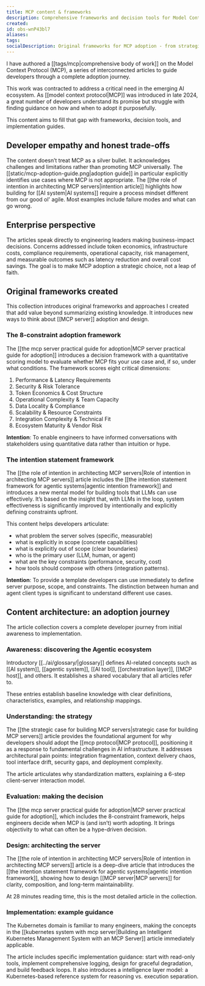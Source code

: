 ```yaml
---
title: MCP content & frameworks
description: Comprehensive frameworks and decision tools for Model Context Protocol (MCP) adoption, including an 8-constraint evaluation model and intention statement framework for building effective AI systems.
created:
id: obs-wnP43bl7
aliases:
tags:
socialDescription: Original frameworks for MCP adoption - from strategic evaluation to server design. Includes quantitative decision tools and implementation guides for engineering leaders building AI systems.
---
```


I have authored a [[tags/mcp|comprehensive body of work]] on the Model Context Protocol (MCP), a series of interconnected articles to guide developers through a complete adoption journey.

This work was contracted to address a critical need in the emerging AI ecosystem. As [[model context protocol|MCP]] was introduced in late 2024, a great number of developers understand its promise but struggle with finding guidance on how and when to adopt it purposefully.

This content aims to fill that gap with frameworks, decision tools, and implementation guides.

## Developer empathy and honest trade-offs

The content doesn’t treat MCP as a silver bullet. It acknowledges challenges and limitations rather than promoting MCP universally. The [[static/mcp-adoption-guide.png|adoption guide]] in particular explicitly identifies use cases where MCP is not appropriate. The [[the role of intention in architecting MCP servers|intention article]] highlights how building for [[AI system|AI systems]] require a process mindset different from our good ol' agile. Most examples include failure modes and what can go wrong.

## Enterprise perspective

The articles speak directly to engineering leaders making business-impact decisions. Concerns addressed include token economics, infrastructure costs, compliance requirements, operational capacity, risk management, and measurable outcomes such as latency reduction and overall cost savings. The goal is to make MCP adoption a strategic choice, not a leap of faith.

## Original frameworks created

This collection introduces original frameworks and approaches I created that add value beyond summarizing existing knowledge. It introduces new ways to think about [[MCP server]] adoption and design.

### The 8-constraint adoption framework

The [[the mcp server practical guide for adoption|MCP server practical guide for adoption]] introduces a decision framework with a quantitative scoring model to evaluate whether MCP fits your use case and, if so, under what conditions. The framework scores eight critical dimensions:

1. Performance & Latency Requirements
2. Security & Risk Tolerance
3. Token Economics & Cost Structure
4. Operational Complexity & Team Capacity
5. Data Locality & Compliance
6. Scalability & Resource Constraints
7. Integration Complexity & Technical Fit
8. Ecosystem Maturity & Vendor Risk

**Intention**: To enable engineers to have informed conversations with stakeholders using quantitative data rather than intuition or hype.

### The intention statement framework

The [[the role of intention in architecting MCP servers|Role of intention in architecting MCP servers]] article includes the [[the intention statement framework for agentic systems|agentic intention framework]] and introduces a new mental model for building tools that LLMs can use effectively. It’s based on the insight that, with LLMs in the loop, system effectiveness is significantly improved by intentionally and explicitly defining constraints upfront.

This content helps developers articulate:

- what problem the server solves (specific, measurable)
- what is explicitly in scope (concrete capabilities)
- what is explicitly out of scope (clear boundaries)
- who is the primary user (LLM, human, or agent)
- what are the key constraints (performance, security, cost)
- how tools should compose with others (integration patterns).

**Intention**: To provide a template developers can use immediately to define server purpose, scope, and constraints. The distinction between human and agent client types is significant to understand different use cases.

## Content architecture: an adoption journey

The article collection covers a complete developer journey from initial awareness to implementation.

### Awareness: discovering the Agentic ecosystem

Introductory [[../ai/glossary/|glossary]] defines AI-related concepts such as [[AI system]], [[agentic system]], [[AI tool]], [[orchestration layer]], [[MCP host]], and others. It establishes a shared vocabulary that all articles refer to.

These entries establish baseline knowledge with clear definitions, characteristics, examples, and relationship mappings.

### Understanding: the strategy

The [[the strategic case for building MCP servers|strategic case for building MCP servers]] article provides the foundational argument for why developers should adopt the [[mcp protocol|MCP protocol]], positioning it as a response to fundamental challenges in AI infrastructure. It addresses architectural pain points: integration fragmentation, context delivery chaos, tool interface drift, security gaps, and deployment complexity.

The article articulates why standardization matters, explaining a 6-step client-server interaction model.

### Evaluation: making the decision

The [[the mcp server practical guide for adoption|MCP server practical guide for adoption]], which includes the 8-constraint framework, helps engineers decide when MCP is (and isn’t) worth adopting. It brings objectivity to what can often be a hype-driven decision.

### Design: architecting the server

The [[the role of intention in architecting MCP servers|Role of intention in architecting MCP servers]] article is a deep-dive article that introduces the [[the intention statement framework for agentic systems|agentic intention framework]], showing how to design [[MCP server|MCP servers]] for clarity, composition, and long-term maintainability.

At 28 minutes reading time, this is the most detailed article in the collection.

### Implementation: example guidance

The Kubernetes domain is familiar to many engineers, making the concepts in the [[kubernetes system with mcp server|Building an Intelligent Kubernetes Management System with an MCP Server]] article immediately applicable.

The article includes specific implementation guidance: start with read-only tools, implement comprehensive logging, design for graceful degradation, and build feedback loops. It also introduces a intelligence layer model: a Kubernetes-based reference system for reasoning vs. execution separation.
